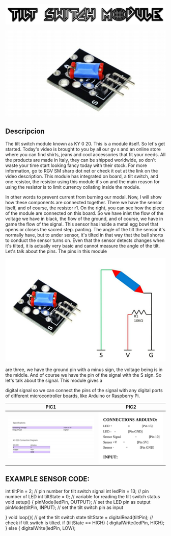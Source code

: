 ![](p5.png)

![](p6.PNG)

## Descripcion

The tilt switch module known as KY 0 20. This is a module itself. So
let's get started. Today's video is brought to you by all our gv s and
an online store where you can find shirts, jeans and cool accessories
that fit your needs. All the products are made in Italy, they can be
shipped worldwide, so don't waste your time start looking fancy
today with their stock. For more information, go to RGV SM sharp
dot net or check it out at the link on the video description. This
module has integrated on board, a tilt switch, and one resistor, the
resistor using this module it's on and the main reason for using the
resistor is to limit currency collating inside the module.

In other words to prevent current from burning our modal. Now, I
will show how these components are connected together. There we
have the sensor itself, and of course, the resistor r1. On the right, you
can see how the piece of the module are connected on this board. So
we have inlet the flow of the voltage we have in black, the flow of
the ground, and of course, we have in game the flow of the signal.
This sensor has inside a metal egg bowl that opens or closes the
sacred step. panting.
The angle of the tilt the sensor it's normally have, but to under
sensor, it's tilted in that way that the ball shorts to conduct the sensor
turns on. Even that the sensor detects changes when it's tilted, it is
actually very basic and cannot measure the angle of the tilt. Let's talk
about the pins. The pins in this module

![](p7.PNG)

are three, we have the ground pin with a minus sign, the voltage
being is in the middle. And of course we have the pin of the signal
with the S sign. So let's talk about the signal. This module gives a


digital signal so we can connect the pins of the signal with any
digital ports of different microcontroller boards, like Arduino or
Raspberry Pi.


PIC1 | PIC2 |
------------ | -------------|
![](p8.PNG) | ![](p9.PNG)


## EXAMPLE SENSOR CODE:
int tiltPin = 2; // pin number for tilt switch signal
int ledPin = 13; // pin number of LED
int tiltState = 0; // variable for reading the tilt switch status
void setup() {
pinMode(ledPin, OUTPUT); // set the LED pin as output
pinMode(tiltPin, INPUT); // set the tilt switch pin as input

}
void loop(){
// get the tilt switch state
tiltState = digitalRead(tiltPin);
// check if tilt switch is tilted.
if (tiltState == HIGH) {
digitalWrite(ledPin, HIGH);
}
else {
digitalWrite(ledPin, LOW);

